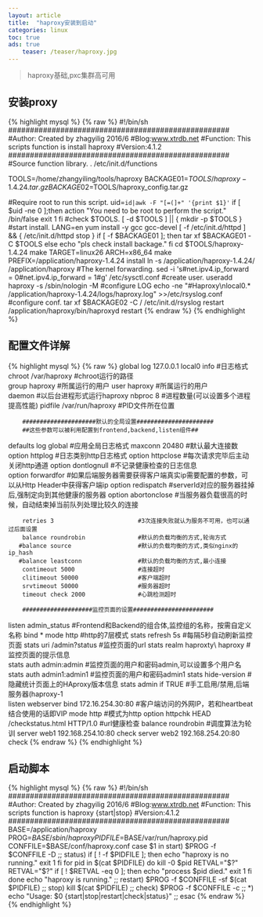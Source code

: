 ```yaml
---
layout: article
title:  "haproxy安装到启动"
categories: linux
toc: true
ads: true
    teaser: /teaser/haproxy.jpg
---  
```


> haproxy基础,pxc集群高可用

## 安装proxy  
{% highlight mysql %}
{% raw %}
#!/bin/sh
###################################################
#Author: Created by zhagyilig 2016/6
#Blog:www.xtrdb.net
#Function: This scripts function is install haproxy
#Version:4.1.2
###################################################
#Source function library.
. /etc/init.d/functions

TOOLS=/home/zhangyiling/tools/haproxy
BACKAGE01=$TOOLS/haproxy-1.4.24.tar.gz
BACKAGE02=$TOOLS/haproxy_config.tar.gz

#Require root to run this script.
uid=`id|awk -F "[=(]+" '{print $1}'`
if [ $uid -ne 0 ];then
  action "You need to be root to perform the script." /bin/false
  exit 1
fi
#check $TOOLS.
[ -d $TOOLS ] || {
	mkdir -p $TOOLS
}
#start install.
LANG=en
yum install -y gcc gcc-devel
[ -f /etc/init.d/httpd ] && {
	/etc/init.d/httpd stop
} 
if [ -f $BACKAGE01 ]; then
	tar xf $BACKAGE01 -C $TOOLS
else
	echo "pls check install backage."
fi
cd $TOOLS/haproxy-1.4.24
make TARGET=linux26 ARCH=x86_64
make PREFIX=/application/haproxy-1.4.24 install
ln -s  /application/haproxy-1.4.24/ /application/haproxy
#The kernel forwarding.
sed  -i 's#net.ipv4.ip_forward = 0#net.ipv4.ip_forward = 1#g' /etc/sysctl.conf
#create user.
useradd haproxy -s /sbin/nologin -M
#configure LOG
echo -ne "#Haproxy\nlocal0.* /application/haproxy-1.4.24/logs/haproxy.log" >>/etc/rsyslog.conf 
#configure conf.
tar xf $BACKAGE02 -C /
/etc/init.d/rsyslog restart
/application/haproxy/bin/haproxyd restart
{% endraw %}
{% endhighlight %}

## 配置文件详解
{% highlight mysql %}
{% raw %}
global
        log 127.0.0.1 local0 info        #日志格式
        chroot /var/haproxy              #chroot运行的路径  
        group haproxy                    #所属运行的用户
        user haproxy                     #所属运行的用户  
        daemon                           #以后台进程形式运行haproxy
        nbproc 8                         #进程数量(可以设置多个进程提高性能)
        pidfile /var/run/haproxy         #PID文件所在位置
 
 
        #####################默认的全局设置######################
        ##这些参数可以被利用配置到frontend,backend,listen组件##
defaults
        log global                       #应用全局日志格式
        maxconn 20480                    #默认最大连接数  
        option httplog                   #日志类别http日志格式
        option httpclose                 #每次请求完毕后主动关闭http通道
        option dontlognull               #不记录健康检查的日志信息  
        option forwardfor                #如果后端服务器需要获得客户端真实ip需要配置的参数，可以从Http Header中获得客户端ip 
        option redispatch                #serverId对应的服务器挂掉后,强制定向到其他健康的服务器 
        option abortonclose              #当服务器负载很高的时候，自动结束掉当前队列处理比较久的连接  
   
        retries 3                        #3次连接失败就认为服务不可用，也可以通过后面设置  
        balance roundrobin               #默认的负载均衡的方式,轮询方式
       #balance source                   #默认的负载均衡的方式,类似nginx的ip_hash
       #balance leastconn                #默认的负载均衡的方式,最小连接
        contimeout 5000                  #连接超时  
        clitimeout 50000                 #客户端超时  
        srvtimeout 50000                 #服务器超时
        timeout check 2000               #心跳检测超时  
 
        ####################监控页面的设置#######################
listen admin_status                     #Frontend和Backend的组合体,监控组的名称，按需自定义名称
         bind *
         mode http                      #http的7层模式
         stats refresh 5s               #每隔5秒自动刷新监控页面
         stats uri /admin?status        #监控页面的url
         stats realm haproxty\ haproxy  #监控页面的提示信息  
         stats auth admin:admin         #监控页面的用户和密码admin,可以设置多个用户名  
         stats auth admin1:admin1       #监控页面的用户和密码admin1
         stats hide-version             #隐藏统计页面上的HAproxy版本信息 
         stats admin if TRUE            #手工启用/禁用,后端服务器(haproxy-1       
listen  webserver
     bind  172.16.254.30:80             #客户端访问的外网IP，若和heartbeat结合使用的话即VIP
     mode http                          #模式为http
option httpchk HEAD /checkstatus.html HTTP/1.0  #url健康检查
balance roundrobin    #调度算法为轮训
server web1 192.168.254.10:80 check
server web2 192.168.254.20:80 check
{% endraw %}
{% endhighlight %}
 
## 启动脚本  
{% highlight mysql %}
{% raw %}
#!/bin/sh
###################################################
#Author: Created by zhagyilig 2016/6
#Blog:www.xtrdb.net
#Function: This scripts function is haproxy {start|stop}
#Version:4.1.2
###################################################
BASE=/application/haproxy
PROG=$BASE/sbin/haproxy
PIDFILE=$BASE/var/run/haproxy.pid
CONFFILE=$BASE/conf/haproxy.conf
case $1 in
    start)
        $PROG -f $CONFFILE -D
    ;;
    status)
        if [ ! -f $PIDFILE ]; then
            echo "haproxy is no running."
            exit 1
        fi
        for pid in $(cat $PIDFILE)
        do
            kill -0 $pid
            RETVAL="$?"
			            RETVAL="$?"
            if [ ! $RETVAL -eq 0 ]; then
                echo "process $pid died."
                exit 1
            fi
        done
        echo "haproxy is running."
    ;;
    restart)
        $PROG -f $CONFFILE -sf $(cat $PIDFILE)
    ;;
    stop)
        kill $(cat $PIDFILE)
    ;;
    check)
        $PROG -f $CONFFILE -c
    ;;
    *)
        echo "Usage: $0 {start|stop|restart|check|status}"
    ;;
esac
{% endraw %}
{% endhighlight %}  

